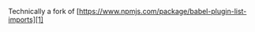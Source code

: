 Technically a fork of
[https://www.npmjs.com/package/babel-plugin-list-imports][1]

[1]: https://www.npmjs.com/package/babel-plugin-list-imports
